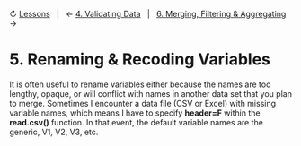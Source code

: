 ↻ [Lessons](../README.md#lessons)&nbsp;&nbsp;&nbsp;|&nbsp;&nbsp;&nbsp;← [4. Validating Data](04-validating-data.md)&nbsp;&nbsp;&nbsp;|&nbsp;&nbsp;&nbsp;[6. Merging, Filtering & Aggregating](06-merging-filtering-aggregating-data.md) →

# 5. Renaming & Recoding Variables

It is often useful to rename variables either because the names are too lengthy, opaque, or will conflict with names in another data set that you plan to merge. Sometimes I encounter a data file (CSV or Excel) with missing variable names, which means I have to specify **header=F** within the **read.csv()** function. In that event, the default variable names are the generic, V1, V2, V3, etc.

